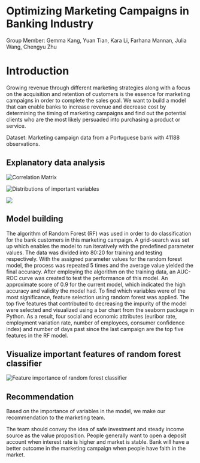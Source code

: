 

# Optimizing Marketing Campaigns in Banking Industry

Group Member: Gemma Kang, Yuan Tian, Kara Li, Farhana Mannan, Julia Wang, Chengyu Zhu

# Introduction

Growing revenue through different marketing strategies along with a focus on the acquisition and retention of customers is the essence for marketing campaigns in order to complete the sales goal. We want to build a model that can enable banks to increase revenue and decrease cost by determining the timing of marketing campaigns and find out the potential clients who are the most likely persuaded into purchasing a product or service.

Dataset:  Marketing campaign data from a Portuguese bank with 41188 observations.

## Explanatory data analysis

![Correlation Matrix](https://i.imgur.com/JsSgRyq.png)

![Distributions of important variables](https://i.imgur.com/PVXOg24.png)

![](https://i.imgur.com/RllcS0v.png)




## Model building

The algorithm of Random Forest (RF) was used in order to do classification for the bank customers in this marketing campaign. A grid-search was set up which enables the model to run iteratively with the predefined parameter values. The data was divided into 80:20 for training and testing respectively. With the assigned parameter values for the random forest model, the process was repeated 5 times and the average value yielded the final accuracy. After employing the algorithm on the training data, an AUC-ROC curve was created to test the performance of this model. An approximate score of 0.9 for the current model, which indicated the high accuracy and validity the model had. To find which variables were of the most significance, feature selection using random forest was applied. The top five features that contributed to decreasing the impurity of the model were selected and visualized using a bar chart from the seaborn package in Python. As a result, four social and economic attributes (euribor rate, employment variation rate, number of employees, consumer confidence index) and number of days past since the last campaign are the top five features in the RF model. 

## Visualize important features of random forest classifier

![Feature importance of random forest classifier](https://i.imgur.com/dVULOvj.png)




## Recommendation

Based on the importance of variables in the model, we make our recommendation to the marketing team.

The team should convey the idea of safe investment and steady income source as the value proposition. People generally want to open a deposit account when interest rate is higher and market is stable. Bank will have a better outcome in the marketing campaign when people have faith in the market.

